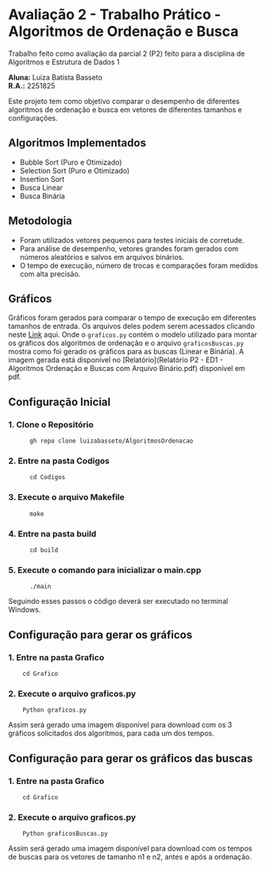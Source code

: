 # Avaliação 2 - Trabalho Prático - Algoritmos de Ordenação e Busca

Trabalho feito como avaliação da parcial 2 (P2) feito para a disciplina de Algoritmos e Estrutura de Dados 1

**Aluna:** Luiza Batista Basseto  
**R.A.:** 2251825  

Este projeto tem como objetivo comparar o desempenho de diferentes algoritmos de ordenação e busca em vetores de diferentes tamanhos e configurações.

##  Algoritmos Implementados

- Bubble Sort (Puro e Otimizado)
- Selection Sort (Puro e Otimizado)
- Insertion Sort
- Busca Linear
- Busca Binária

##  Metodologia

- Foram utilizados vetores pequenos para testes iniciais de corretude.
- Para análise de desempenho, vetores grandes foram gerados com números aleatórios e salvos em arquivos binários.
- O tempo de execução, número de trocas e comparações foram medidos com alta precisão.

##  Gráficos

Gráficos foram gerados para comparar o tempo de execução em diferentes tamanhos de entrada. Os arquivos deles podem serem acessados clicando neste [Link](Grafico) aqui. Onde o `graficos.py` contém o modelo utilizado para montar os gráficos dos algoritmos de ordenação e o arquivo `graficosBuscas.py` mostra como foi gerado os gráficos para as buscas (Linear e Binária). A imagem gerada está disponível no [Relatório](Relatório P2 - ED1 - Algoritmos Ordenação e Buscas com Arquivo Binário.pdf) disponível em pdf. 

## Configuração Inicial

  ### 1. Clone o Repositório
          gh repo clone luizabasseto/AlgoritmosOrdenacao
  ### 2. Entre na pasta Codigos
          cd Codigos
  ### 3. Execute o arquivo Makefile
          make
  ### 4. Entre na pasta build
          cd build
  ### 5. Execute o comando para inicializar o main.cpp
          ./main
          
Seguindo esses passos o código deverá ser executado no terminal Windows.

## Configuração para gerar os gráficos

  ### 1. Entre na pasta Grafico
        cd Grafico
  ### 2. Execute o arquivo graficos.py
        Python graficos.py

Assim será gerado uma imagem disponível para download com os 3 gráficos solicitados dos algoritmos, para cada um dos tempos.

## Configuração para gerar os gráficos das buscas

  ### 1. Entre na pasta Grafico
        cd Grafico
  ### 2. Execute o arquivo graficos.py
        Python graficosBuscas.py

Assim será gerado uma imagem disponível para download com os tempos de buscas para os vetores de tamanho n1 e n2, antes e após a ordenação.
